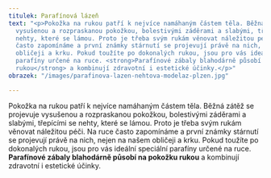 ```yaml
---
titulek: Parafínová lázeň
text: "<p>Pokožka na rukou patří k nejvíce namáhaným částem těla. Běžná zátěž se projevuje
  vysušenou a rozpraskanou pokožkou, bolestivými záděrami a slabými, třepícími se
  nehty, které se lámou. Proto je třeba svým rukám věnovat náležitou péči. Na ruce
  často zapomínáme a první známky stárnutí se projevují právě na nich, nejen na našem
  obličeji a krku. Pokud toužíte po dokonalých rukou, jsou pro vás ideální speciální
  parafíny určené na ruce. <strong>Parafínové zábaly blahodárně působí na pokožku
  rukou</strong> a kombinují zdravotní i estetické účinky.</p>"
obrazek: "/images/parafinova-lazen-nehtova-modelaz-plzen.jpg"

---
```

Pokožka na rukou patří k nejvíce namáhaným částem těla. Běžná zátěž se projevuje vysušenou a rozpraskanou pokožkou, bolestivými záděrami a slabými, třepícími se nehty, které se lámou. Proto je třeba svým rukám věnovat náležitou péči. Na ruce často zapomínáme a první známky stárnutí se projevují právě na nich, nejen na našem obličeji a krku. Pokud toužíte po dokonalých rukou, jsou pro vás ideální speciální parafíny určené na ruce. **Parafínové zábaly blahodárně působí na pokožku rukou** a kombinují zdravotní i estetické účinky.